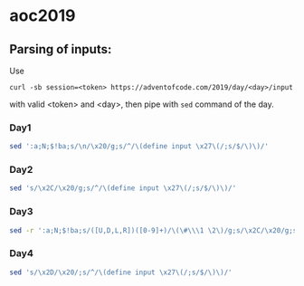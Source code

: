 # aoc2019

## Parsing of inputs:
Use
```
curl -sb session=<token> https://adventofcode.com/2019/day/<day>/input
```
with valid \<token> and \<day>, then pipe with `sed` command of the day.

### Day1
```bash
sed ':a;N;$!ba;s/\n/\x20/g;s/^/\(define input \x27\(/;s/$/\)\)/'
```

### Day2
```bash
sed 's/\x2C/\x20/g;s/^/\(define input \x27\(/;s/$/\)\)/'
```

### Day3
```bash
sed -r ':a;N;$!ba;s/([U,D,L,R])([0-9]+)/\(\#\\\1 \2\)/g;s/\x2C/\x20/g;s/(.*)\n(.*)/\(define wire-one \x27\(\1\)\)\n\n\(define wire-two \x27\(\2\)\)/'
```

### Day4
```bash
sed 's/\x2D/\x20/;s/^/\(define input \x27\(/;s/$/\)\)/'
```
